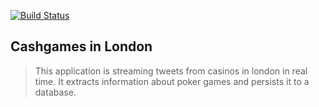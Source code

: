 [![Build Status](https://travis-ci.org/Stefata/cashgames-london.svg?branch=master)](https://travis-ci.org/Stefata/cashgames-london)

## Cashgames in London

>This application is streaming tweets from casinos in london in real time.
>It extracts information about poker games and persists it to a database.